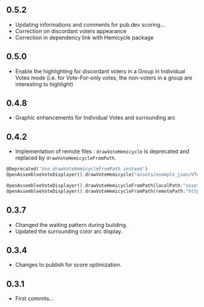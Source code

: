 ## 0.5.2

* Updating informations and comments for pub.dev scoring...
* Correction on discordant voters appearance
* Correction in dependency link with Hemicycle package

## 0.5.0

* Enable the highlighting for discordant voters in a Group in Individual Votes mode
(i.e. for Vote-For-only votes, the non-voters in a group are interesting to highlight)

## 0.4.8

* Graphic enhancements for Individual Votes and surrounding arc

## 0.4.2

* Implementation of remote files : ```drawVoteHemicycle``` is deprecated and replaced by ```drawVoteHemicycleFromPath```.
```dart
@Deprecated('Use drawVoteHemicycleFromPath instead')
OpenAssembleeVoteDisplayer().drawVoteHemicycle("assets/example_json/VTANR5L15V4417.json");

OpenAssembleeVoteDisplayer().drawVoteHemicycleFromPath(localPath:"assets/example_json/VTANR5L15V4417.json");
OpenAssembleeVoteDisplayer().drawVoteHemicycleFromPath(remotePath:"https://www.example.com/assets/example_json/VTANR5L15V4417.json");
```

## 0.3.7

* Changed the waiting pattern during building.
* Updated the surrounding color arc display.

## 0.3.4

* Changes to publish for score optimization.

## 0.3.1

* First commits...